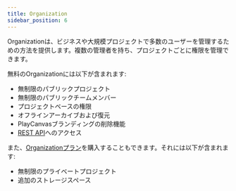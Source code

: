 ```yaml
---
title: Organization
sidebar_position: 6
---
```


Organizationは、ビジネスや大規模プロジェクトで多数のユーザーを管理するための方法を提供します。複数の管理者を持ち、プロジェクトごとに権限を管理できます。

無料のOrganizationには以下が含まれます:

- 無制限のパブリックプロジェクト
- 無制限のパブリックチームメンバー
- プロジェクトベースの権限
- オフラインアーカイブおよび復元
- PlayCanvasブランディングの削除機能
- [REST API][2]へのアクセス

また、[Organizationプラン][1]を購入することもできます。それには以下が含まれます:

- 無制限のプライベートプロジェクト
- 追加のストレージスペース

[1]: https://playcanvas.com/plans
[2]: /user-manual/api
